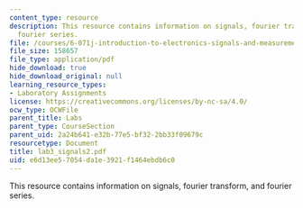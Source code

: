 ```yaml
---
content_type: resource
description: This resource contains information on signals, fourier transform, and
  fourier series.
file: /courses/6-071j-introduction-to-electronics-signals-and-measurement-spring-2006/e6d13ee57054da1e3921f1464ebdb6c0_lab3_signals2.pdf
file_size: 158657
file_type: application/pdf
hide_download: true
hide_download_original: null
learning_resource_types:
- Laboratory Assignments
license: https://creativecommons.org/licenses/by-nc-sa/4.0/
ocw_type: OCWFile
parent_title: Labs
parent_type: CourseSection
parent_uid: 2a24b641-e32b-77e5-bf32-2bb33f09679c
resourcetype: Document
title: lab3_signals2.pdf
uid: e6d13ee5-7054-da1e-3921-f1464ebdb6c0
---
```

This resource contains information on signals, fourier transform, and fourier series.
